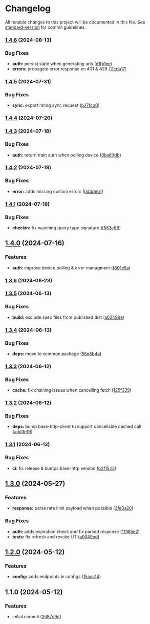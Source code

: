 # Changelog

All notable changes to this project will be documented in this file. See [standard-version](https://github.com/conventional-changelog/standard-version) for commit guidelines.

### [1.4.6](https://github.com/dvcol/trakt-http-client/compare/v1.4.5...v1.4.6) (2024-08-13)


### Bug Fixes

* **auth:** persist state when generating urls ([e1fb1ee](https://github.com/dvcol/trakt-http-client/commit/e1fb1eea04d1fec783792d094f57c79a6a1346d1))
* **errors:** propagate error response on 401 & 429 ([11cda17](https://github.com/dvcol/trakt-http-client/commit/11cda17330493452ad8f8290adff0c5e998a0315))

### [1.4.5](https://github.com/dvcol/trakt-http-client/compare/v1.4.4...v1.4.5) (2024-07-31)


### Bug Fixes

* **sync:** export rating sync request ([b27fcb0](https://github.com/dvcol/trakt-http-client/commit/b27fcb04bff0bbf2540ceec7d8201545cfa2a81b))

### [1.4.4](https://github.com/dvcol/trakt-http-client/compare/v1.4.3...v1.4.4) (2024-07-20)

### [1.4.3](https://github.com/dvcol/trakt-http-client/compare/v1.4.2...v1.4.3) (2024-07-18)


### Bug Fixes

* **auth:** return trakt auth when polling device ([8ba80db](https://github.com/dvcol/trakt-http-client/commit/8ba80dbc9a8cd9af04369dc58f416f85081c632a))

### [1.4.2](https://github.com/dvcol/trakt-http-client/compare/v1.4.1...v1.4.2) (2024-07-18)


### Bug Fixes

* **error:** adds missing custom errors ([0d4deb1](https://github.com/dvcol/trakt-http-client/commit/0d4deb13d511729f7b1ce0ae419839f684dfd563))

### [1.4.1](https://github.com/dvcol/trakt-http-client/compare/v1.4.0...v1.4.1) (2024-07-18)


### Bug Fixes

* **checkin:** fix watching query type signature ([f583c66](https://github.com/dvcol/trakt-http-client/commit/f583c66f488ee68981aa788b30aea662b1bc0030))

## [1.4.0](https://github.com/dvcol/trakt-http-client/compare/v1.3.6...v1.4.0) (2024-07-16)


### Features

* **auth:** improve device polling & error managment ([f801e5a](https://github.com/dvcol/trakt-http-client/commit/f801e5a175546c356bddd42e5ed75eabdbdab8ff))

### [1.3.6](https://github.com/dvcol/trakt-http-client/compare/v1.3.5...v1.3.6) (2024-06-23)

### [1.3.5](https://github.com/dvcol/trakt-http-client/compare/v1.3.4...v1.3.5) (2024-06-13)


### Bug Fixes

* **build:** exclude spec files from published dist ([a02499e](https://github.com/dvcol/trakt-http-client/commit/a02499e13bf698824fe89f07b6cc221c437a3db0))

### [1.3.4](https://github.com/dvcol/trakt-http-client/compare/v1.3.3...v1.3.4) (2024-06-13)


### Bug Fixes

* **deps:** move to common package ([58e8b4a](https://github.com/dvcol/trakt-http-client/commit/58e8b4a26b96270a86f894c3a0e9cea2d28f1a5f))

### [1.3.3](https://github.com/dvcol/trakt-http-client/compare/v1.3.2...v1.3.3) (2024-06-12)


### Bug Fixes

* **cache:** fix chaining issues when cancelling fetch ([125f339](https://github.com/dvcol/trakt-http-client/commit/125f339f6e8614535c4f39cd6b88ece1ad0ccde2))

### [1.3.2](https://github.com/dvcol/trakt-http-client/compare/v1.3.1...v1.3.2) (2024-06-12)


### Bug Fixes

* **deps:** bump base-http-client tu support cancellable cached call ([add3e19](https://github.com/dvcol/trakt-http-client/commit/add3e19a590cf28782b1c5dbadd5525ff81b65f9))

### [1.3.1](https://github.com/dvcol/trakt-http-client/compare/v1.3.0...v1.3.1) (2024-06-12)


### Bug Fixes

* **ci:** fix release & bumps base-http version ([b2f1543](https://github.com/dvcol/trakt-http-client/commit/b2f1543367ef00d1781f1bdbe15cd33aa3dc3be6))

## [1.3.0](https://github.com/dvcol/trakt-http-client/compare/v1.2.0...v1.3.0) (2024-05-27)


### Features

* **response:** parse rate limit payload when possible ([3fe0a20](https://github.com/dvcol/trakt-http-client/commit/3fe0a20fcd5b8487c94ad2d07759aeb8a20ad6cc))


### Bug Fixes

* **auth:** adds expiration check and fix parsed response ([11985e2](https://github.com/dvcol/trakt-http-client/commit/11985e2060291fe0c57c785079bf1af3cc9eaef5))
* **tests:** fix refresh and revoke UT ([a0049ed](https://github.com/dvcol/trakt-http-client/commit/a0049ed1e2111b9bd60982871690fbc4b6c7cd4e))

## [1.2.0](https://github.com/dvcol/trakt-http-client/compare/v1.1.0...v1.2.0) (2024-05-12)


### Features

* **config:** adds endpoints in configs ([15acc14](https://github.com/dvcol/trakt-http-client/commit/15acc14534e989cdc41f39431e8ad13b0cdd21ff))

## 1.1.0 (2024-05-12)


### Features

* initial commit ([2d87c9d](https://github.com/dvcol/trakt-http-client/commit/2d87c9d67241d63f62fa19a902c83cce688154d4))
